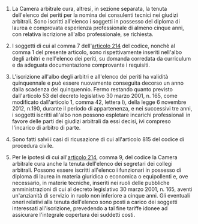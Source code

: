 1. La Camera arbitrale cura, altresì, in sezione separata, la tenuta dell'elenco dei periti per la nomina dei consulenti tecnici nei giudizi arbitrali. Sono iscritti all'elenco i soggetti in possesso del diploma di laurea e comprovata esperienza professionale di almeno cinque anni, con relativa iscrizione all'albo professionale, se richiesta. 

2. I soggetti di cui al comma 7 dell'[articolo 214](/index.html?article=articolo-214&version=1) del codice, nonchè al comma 1 del presente articolo, sono rispettivamente inseriti nell'albo degli arbitri e nell'elenco dei periti, su domanda corredata da curriculum e da adeguata documentazione comprovante i requisiti. 

3. L'iscrizione all'albo degli arbitri e all'elenco dei periti ha validità quinquennale e può essere nuovamente conseguita decorso un anno dalla scadenza del quinquennio. Fermo restando quanto previsto dall'articolo 53 del decreto legislativo 30 marzo 2001, n. 165, come modificato dall'articolo 1, comma 42, lettera l), della legge 6 novembre 2012, n.190, durante il periodo di appartenenza, e nei successivi tre anni, i soggetti iscritti all'albo non possono espletare incarichi professionali in favore delle parti dei giudizi arbitrali da essi decisi, ivi compreso l'incarico di arbitro di parte. 

4. Sono fatti salvi i casi di ricusazione di cui all'articolo 815 del codice di procedura civile. 

5. Per le ipotesi di cui all'[articolo 214](/index.html?article=articolo-214&version=1), comma 9, del codice la Camera arbitrale cura anche la tenuta dell'elenco dei segretari dei collegi arbitrali. Possono essere iscritti all'elenco i funzionari in possesso di diploma di laurea in materia giuridica o economica o equipollenti e, ove necessario, in materie tecniche, inseriti nei ruoli delle pubbliche amministrazioni di cui al decreto legislativo 30 marzo 2001, n. 165, aventi un'anzianità di servizio in ruolo non inferiore a cinque anni. Gli eventuali oneri relativi alla tenuta dell'elenco sono posti a carico dei soggetti interessati all'iscrizione, prevedendo a tal fine tariffe idonee ad assicurare l'integrale copertura dei suddetti costi. 

